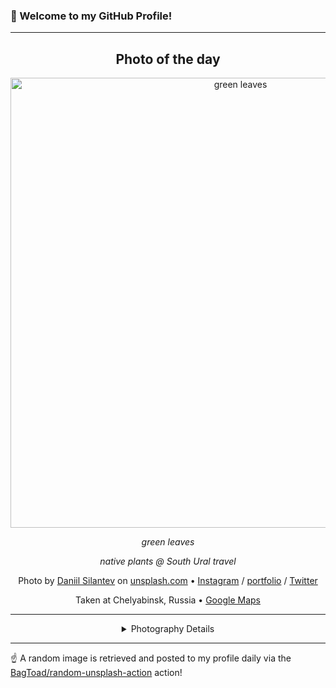 ### 👋 Welcome to my GitHub Profile!

----
<div align="center">

## Photo of the day
  
  <a href="https://unsplash.com/photos/green-leaves-F6Da4r2x5to"><img width="720" src="https://images.unsplash.com/photo-1500829243541-74b677fecc30?crop=entropy&cs=tinysrgb&fit=max&fm=jpg&ixid=M3w1OTQ0OTd8MHwxfHJhbmRvbXx8fHx8fHx8fDE3MjcwNzE3NTJ8&ixlib=rb-4.0.3&q=80&w=1080" alt="green leaves"></a>
  
  <em>green leaves</em>
  
  <em>native plants @ South Ural travel</em>

  Photo by [Daniil Silantev](https://www.instagram.com/silantevdan) on [unsplash.com](https://unsplash.com/) • [Instagram](https://instagram.com/silantevdan) / [portfolio](https://www.instagram.com/silantevdan) / [Twitter](https://twitter.com/betagamma)
  
  Taken at Chelyabinsk, Russia • [Google Maps](https://www.google.com/maps/search/?api=1&query=55.351291163542,61.4007942108399)
  
  ---
  
<details>
<summary>Photography Details</summary>
  
| Parameter     | Value |
| ------------- | ----- |
| Camera Model  | NIKON D7000 |
| Exposure Time | 1/125 |
| Aperture      | 6.3 |
| Focal Length  | 24.0 |
| ISO           | 125 |
| Location      | Chelyabinsk, Russia (Russia) |
| Coordinates   | Latitude 55.351291163542, Longitude 61.4007942108399 |

</details>

</div>

----

☝️ A random image is retrieved and posted to my profile daily via the [BagToad/random-unsplash-action](https://github.com/BagToad/random-unsplash-action) action!
